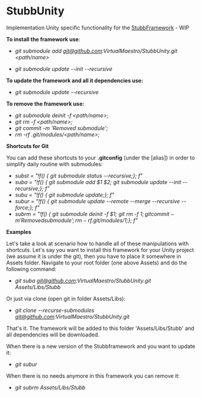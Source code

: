 # StubbUnity
 Implementation Unity specific functionality for the
 [StubbFramework](https://github.com/VirtualMaestro/StubbFramework) -
 WIP

**To install the framework use**: 

- *git submodule add git@github.com:VirtualMaestro/StubbUnity.git <path/name>*
  
- *git submodule update --init --recursive*

 **To update the framework and all it dependencies use:**
- *git submodule update --recursive*

 **To remove the framework use:**
- *git submodule deinit -f <path/name>;*
- *git rm -f <path/name>;* 
- *git commit -m 'Removed submodule';* 
- *rm -rf .git/modules/<path/name>;*

**Shortcuts for Git** 

You can add these shortcuts to your **.gitconfig**
(under the [alias]) in order to simplify daily routine with submodules:

- *subst = "!f() { git submodule status --recursive;}; f"*
- *suba = "!f() { git submodule add $1 $2; git submodule update --init --recursive;}; f"* 
- *subu = "!f() { git submodule update;}; f"* 
- *subur = "!f() { git submodule update --remote --merge --recursive --force;}; f"* 
- *subrm = "!f() { git submodule deinit -f $1; git rm -f $1; git commit -m 'Removed submodule'; rm -rf .git/modules/$1;}; f"*

**Examples** 

Let's take a look at scenario how to handle all of these
manipulations with shortcuts. Let's say you want to install this
framework for your Unity project (we assume it is under the git), then
you have to place it somewhere in Assets folder. Navigate to your root
folder (one above Assets) and do the following command:

- *git suba git@github.com:VirtualMaestro/StubbUnity.git Assets/Libs/Stubb*

Or just via clone (open git in folder Assets/Libs):
- *git clone --recurse-submodules git@github.com:VirtualMaestro/StubbUnity.git*


That's it. The framework will be added to this folder
'Assets/Libs/Stubb' and all dependencies will be downloaded.

When there is a new version of the Stubbframework and you want to update
it:
- *git subur* 

When there is no needs anymore in this framework you can remove it:
- *git subrm Assets/Libs/Stubb*
